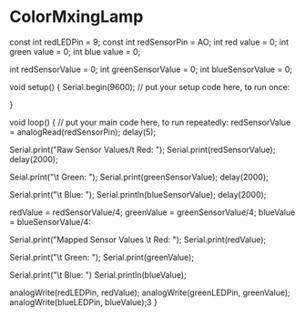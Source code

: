 # ColorMxingLamp
const int redLEDPin = 9;
const int redSensorPin = AO;
int red value = 0;
int green value = 0;
int blue value = 0;

int redSensorValue = 0;
int greenSensorValue = 0;
int blueSensorValue = 0;

void setup() {
  Serial.begin(9600);
  // put your setup code here, to run once:

}

void loop() {
  // put your main code here, to run repeatedly:
redSensorValue = analogRead(redSensorPin);
delay(5);

Serial.print("Raw Sensor Values/t Red: ");
Serial.print(redSensorValue);
delay(2000);

Seial.print("\t Green: ");
Serial.print(greenSensorValue);
delay(2000);

Serial.print("\t Blue: ");
Serial.println(blueSensorValue);
delay(2000);

redValue = redSensorValue/4;
greenValue = greenSensorValue/4;
blueValue = blueSensorValue/4:

Serial.print("Mapped Sensor Values \t Red: ");
Serial.print(redValue);

Serial.print("\t Green: ");
Serial.print(greenValue);

Serial.print("\t Blue: ")
Serial.println(blueValue);

analogWrite(redLEDPin, redValue);
analogWrite(greenLEDPin, greenValue);
analogWrite(blueLEDPin, blueValue);3
}

